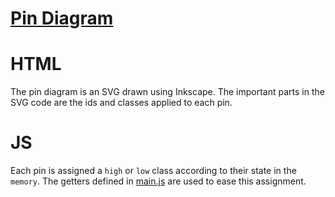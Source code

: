 # [Pin Diagram](../../src/components/PinDiagram.vue)

# HTML
The pin diagram is an SVG drawn using Inkscape. The important parts in the SVG code are the ids and classes applied to each pin.

# JS
Each pin is assigned a `high` or `low` class according to their state in the `memory`. The getters defined in [main.js](../../src/main.js) are used to ease this assignment.
